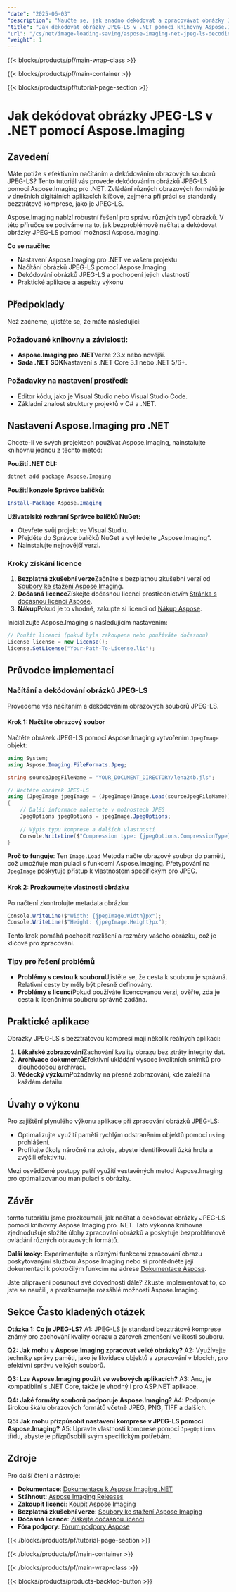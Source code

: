 ```yaml
---
"date": "2025-06-03"
"description": "Naučte se, jak snadno dekódovat a zpracovávat obrázky JPEG-LS pomocí výkonné knihovny Aspose.Imaging pro .NET. Pro bezproblémové zpracování obrázků postupujte podle tohoto návodu."
"title": "Jak dekódovat obrázky JPEG-LS v .NET pomocí knihovny Aspose.Imaging"
"url": "/cs/net/image-loading-saving/aspose-imaging-net-jpeg-ls-decoding-guide/"
"weight": 1
---
```


{{< blocks/products/pf/main-wrap-class >}}

{{< blocks/products/pf/main-container >}}

{{< blocks/products/pf/tutorial-page-section >}}
# Jak dekódovat obrázky JPEG-LS v .NET pomocí Aspose.Imaging

## Zavedení

Máte potíže s efektivním načítáním a dekódováním obrazových souborů JPEG-LS? Tento tutoriál vás provede dekódováním obrázků JPEG-LS pomocí Aspose.Imaging pro .NET. Zvládání různých obrazových formátů je v dnešních digitálních aplikacích klíčové, zejména při práci se standardy bezztrátové komprese, jako je JPEG-LS.

Aspose.Imaging nabízí robustní řešení pro správu různých typů obrázků. V této příručce se podíváme na to, jak bezproblémově načítat a dekódovat obrázky JPEG-LS pomocí možností Aspose.Imaging.

**Co se naučíte:**
- Nastavení Aspose.Imaging pro .NET ve vašem projektu
- Načítání obrázků JPEG-LS pomocí Aspose.Imaging
- Dekódování obrázků JPEG-LS a pochopení jejich vlastností
- Praktické aplikace a aspekty výkonu

## Předpoklady

Než začneme, ujistěte se, že máte následující:

### Požadované knihovny a závislosti:
- **Aspose.Imaging pro .NET**Verze 23.x nebo novější.
- **Sada .NET SDK**Nastavení s .NET Core 3.1 nebo .NET 5/6+.

### Požadavky na nastavení prostředí:
- Editor kódu, jako je Visual Studio nebo Visual Studio Code.
- Základní znalost struktury projektů v C# a .NET.

## Nastavení Aspose.Imaging pro .NET

Chcete-li ve svých projektech používat Aspose.Imaging, nainstalujte knihovnu jednou z těchto metod:

**Použití .NET CLI:**
```bash
dotnet add package Aspose.Imaging
```

**Použití konzole Správce balíčků:**
```powershell
Install-Package Aspose.Imaging
```

**Uživatelské rozhraní Správce balíčků NuGet:**
- Otevřete svůj projekt ve Visual Studiu.
- Přejděte do Správce balíčků NuGet a vyhledejte „Aspose.Imaging“.
- Nainstalujte nejnovější verzi.

### Kroky získání licence
1. **Bezplatná zkušební verze**Začněte s bezplatnou zkušební verzí od [Soubory ke stažení Aspose Imaging](https://releases.aspose.com/imaging/net/).
2. **Dočasná licence**Získejte dočasnou licenci prostřednictvím [Stránka s dočasnou licencí Aspose](https://purchase.aspose.com/temporary-license/).
3. **Nákup**Pokud je to vhodné, zakupte si licenci od [Nákup Aspose](https://purchase.aspose.com/buy).

Inicializujte Aspose.Imaging s následujícím nastavením:
```csharp
// Použít licenci (pokud byla zakoupena nebo používáte dočasnou)
License license = new License();
license.SetLicense("Your-Path-To-License.lic");
```

## Průvodce implementací

### Načítání a dekódování obrázků JPEG-LS

Provedeme vás načítáním a dekódováním obrazových souborů JPEG-LS.

#### Krok 1: Načtěte obrazový soubor
Načtěte obrázek JPEG-LS pomocí Aspose.Imaging vytvořením `JpegImage` objekt:
```csharp
using System;
using Aspose.Imaging.FileFormats.Jpeg;

string sourceJpegFileName = "YOUR_DOCUMENT_DIRECTORY/lena24b.jls";

// Načtěte obrázek JPEG-LS
using (JpegImage jpegImage = (JpegImage)Image.Load(sourceJpegFileName))
{
    // Další informace naleznete v možnostech JPEG
    JpegOptions jpegOptions = jpegImage.JpegOptions;
    
    // Výpis typu komprese a dalších vlastností
    Console.WriteLine($"Compression type: {jpegOptions.CompressionType}");
}
```
**Proč to funguje**: Ten `Image.Load` Metoda načte obrazový soubor do paměti, což umožňuje manipulaci s funkcemi Aspose.Imaging. Přetypování na `JpegImage` poskytuje přístup k vlastnostem specifickým pro JPEG.

#### Krok 2: Prozkoumejte vlastnosti obrázku
Po načtení zkontrolujte metadata obrázku:
```csharp
Console.WriteLine($"Width: {jpegImage.Width}px");
Console.WriteLine($"Height: {jpegImage.Height}px");
```
Tento krok pomáhá pochopit rozlišení a rozměry vašeho obrázku, což je klíčové pro zpracování.

### Tipy pro řešení problémů
- **Problémy s cestou k souboru**Ujistěte se, že cesta k souboru je správná. Relativní cesty by měly být přesně definovány.
- **Problémy s licencí**Pokud používáte licencovanou verzi, ověřte, zda je cesta k licenčnímu souboru správně zadána.

## Praktické aplikace

Obrázky JPEG-LS s bezztrátovou kompresí mají několik reálných aplikací:
1. **Lékařské zobrazování**Zachování kvality obrazu bez ztráty integrity dat.
2. **Archivace dokumentů**Efektivní ukládání vysoce kvalitních snímků pro dlouhodobou archivaci.
3. **Vědecký výzkum**Požadavky na přesné zobrazování, kde záleží na každém detailu.

## Úvahy o výkonu
Pro zajištění plynulého výkonu aplikace při zpracování obrázků JPEG-LS:
- Optimalizujte využití paměti rychlým odstraněním objektů pomocí `using` prohlášení.
- Profilujte úkoly náročné na zdroje, abyste identifikovali úzká hrdla a zvýšili efektivitu.

Mezi osvědčené postupy patří využití vestavěných metod Aspose.Imaging pro optimalizovanou manipulaci s obrázky.

## Závěr

tomto tutoriálu jsme prozkoumali, jak načítat a dekódovat obrázky JPEG-LS pomocí knihovny Aspose.Imaging pro .NET. Tato výkonná knihovna zjednodušuje složité úlohy zpracování obrázků a poskytuje bezproblémové ovládání různých obrazových formátů.

**Další kroky:**
Experimentujte s různými funkcemi zpracování obrazu poskytovanými službou Aspose.Imaging nebo si prohlédněte její dokumentaci k pokročilým funkcím na adrese [Dokumentace Aspose](https://reference.aspose.com/imaging/net/).

Jste připraveni posunout své dovednosti dále? Zkuste implementovat to, co jste se naučili, a prozkoumejte rozsáhlé možnosti Aspose.Imaging.

## Sekce Často kladených otázek

**Otázka 1: Co je JPEG-LS?**
A1: JPEG-LS je standard bezztrátové komprese známý pro zachování kvality obrazu a zároveň zmenšení velikosti souboru.

**Q2: Jak mohu v Aspose.Imaging zpracovat velké obrázky?**
A2: Využívejte techniky správy paměti, jako je likvidace objektů a zpracování v blocích, pro efektivní správu velkých souborů.

**Q3: Lze Aspose.Imaging použít ve webových aplikacích?**
A3: Ano, je kompatibilní s .NET Core, takže je vhodný i pro ASP.NET aplikace.

**Q4: Jaké formáty souborů podporuje Aspose.Imaging?**
A4: Podporuje širokou škálu obrazových formátů včetně JPEG, PNG, TIFF a dalších.

**Q5: Jak mohu přizpůsobit nastavení komprese v JPEG-LS pomocí Aspose.Imaging?**
A5: Upravte vlastnosti komprese pomocí `JpegOptions` třídu, abyste je přizpůsobili svým specifickým potřebám.

## Zdroje
Pro další čtení a nástroje:
- **Dokumentace**: [Dokumentace k Aspose Imaging .NET](https://reference.aspose.com/imaging/net/)
- **Stáhnout**: [Aspose Imaging Releases](https://releases.aspose.com/imaging/net/)
- **Zakoupit licenci**: [Koupit Aspose Imaging](https://purchase.aspose.com/buy)
- **Bezplatná zkušební verze**: [Soubory ke stažení Aspose Imaging](https://releases.aspose.com/imaging/net/)
- **Dočasná licence**: [Získejte dočasnou licenci](https://purchase.aspose.com/temporary-license/)
- **Fóra podpory**: [Fórum podpory Aspose](https://forum.aspose.com/c/imaging/10)

{{< /blocks/products/pf/tutorial-page-section >}}

{{< /blocks/products/pf/main-container >}}

{{< /blocks/products/pf/main-wrap-class >}}

{{< blocks/products/products-backtop-button >}}